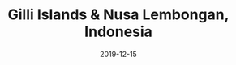---
title: Gilli Islands & Nusa Lembongan, Indonesia
date: 2019-12-15
countries:
  - Indonesia
resources:
  - src: feature.jpg
    params: 
      weight: 0
  - src: DSCF4513.jpg
    params: 
      weight: 1
  - src: DSCF4533.jpg
    params: 
      weight: 2
  - src: DSCF4568.jpg
    params: 
      weight: 3
  - src: DSCF4408.jpg
    params: 
      weight: 4
  - src: DSCF4415.jpg
    params: 
      weight: 5
  - src: DSCF4439.jpg
    params: 
      weight: 6
  - src: DSCF4424.jpg
    params: 
      weight: 7
---